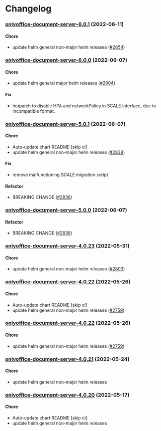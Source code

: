# Changelog<br>


<a name="onlyoffice-document-server-6.0.1"></a>
### [onlyoffice-document-server-6.0.1](https://github.com/truecharts/apps/compare/onlyoffice-document-server-6.0.0...onlyoffice-document-server-6.0.1) (2022-06-11)

#### Chore

* update helm general non-major helm releases ([#2854](https://github.com/truecharts/apps/issues/2854))



<a name="onlyoffice-document-server-6.0.0"></a>
### [onlyoffice-document-server-6.0.0](https://github.com/truecharts/apps/compare/onlyoffice-document-server-5.0.1...onlyoffice-document-server-6.0.0) (2022-06-07)

#### Chore

* update helm general major helm releases ([#2804](https://github.com/truecharts/apps/issues/2804))

#### Fix

* hotpatch to disable HPA and networkPolicy in SCALE interface, due to incompatible format.



<a name="onlyoffice-document-server-5.0.1"></a>
### [onlyoffice-document-server-5.0.1](https://github.com/truecharts/apps/compare/onlyoffice-document-server-4.0.23...onlyoffice-document-server-5.0.1) (2022-06-07)

#### Chore

* Auto-update chart README [skip ci]
* update helm general non-major helm releases ([#2838](https://github.com/truecharts/apps/issues/2838))

#### Fix

* remove malfunctioning SCALE migration script

#### Refactor

* BREAKING CHANGE ([#2836](https://github.com/truecharts/apps/issues/2836))



<a name="onlyoffice-document-server-5.0.0"></a>
### [onlyoffice-document-server-5.0.0](https://github.com/truecharts/apps/compare/onlyoffice-document-server-4.0.23...onlyoffice-document-server-5.0.0) (2022-06-07)

#### Refactor

* BREAKING CHANGE ([#2836](https://github.com/truecharts/apps/issues/2836))



<a name="onlyoffice-document-server-4.0.23"></a>
### [onlyoffice-document-server-4.0.23](https://github.com/truecharts/apps/compare/onlyoffice-document-server-4.0.22...onlyoffice-document-server-4.0.23) (2022-05-31)

#### Chore

* update helm general non-major helm releases ([#2803](https://github.com/truecharts/apps/issues/2803))



<a name="onlyoffice-document-server-4.0.22"></a>
### [onlyoffice-document-server-4.0.22](https://github.com/truecharts/apps/compare/onlyoffice-document-server-4.0.21...onlyoffice-document-server-4.0.22) (2022-05-26)

#### Chore

* Auto-update chart README [skip ci]
* update helm general non-major helm releases ([#2759](https://github.com/truecharts/apps/issues/2759))



<a name="onlyoffice-document-server-4.0.22"></a>
### [onlyoffice-document-server-4.0.22](https://github.com/truecharts/apps/compare/onlyoffice-document-server-4.0.21...onlyoffice-document-server-4.0.22) (2022-05-26)

#### Chore

* update helm general non-major helm releases ([#2759](https://github.com/truecharts/apps/issues/2759))



<a name="onlyoffice-document-server-4.0.21"></a>
### [onlyoffice-document-server-4.0.21](https://github.com/truecharts/apps/compare/onlyoffice-document-server-4.0.20...onlyoffice-document-server-4.0.21) (2022-05-24)

#### Chore

* update helm general non-major helm releases



<a name="onlyoffice-document-server-4.0.20"></a>
### [onlyoffice-document-server-4.0.20](https://github.com/truecharts/apps/compare/onlyoffice-document-server-4.0.19...onlyoffice-document-server-4.0.20) (2022-05-17)

#### Chore

* Auto-update chart README [skip ci]
* update helm general non-major helm releases



